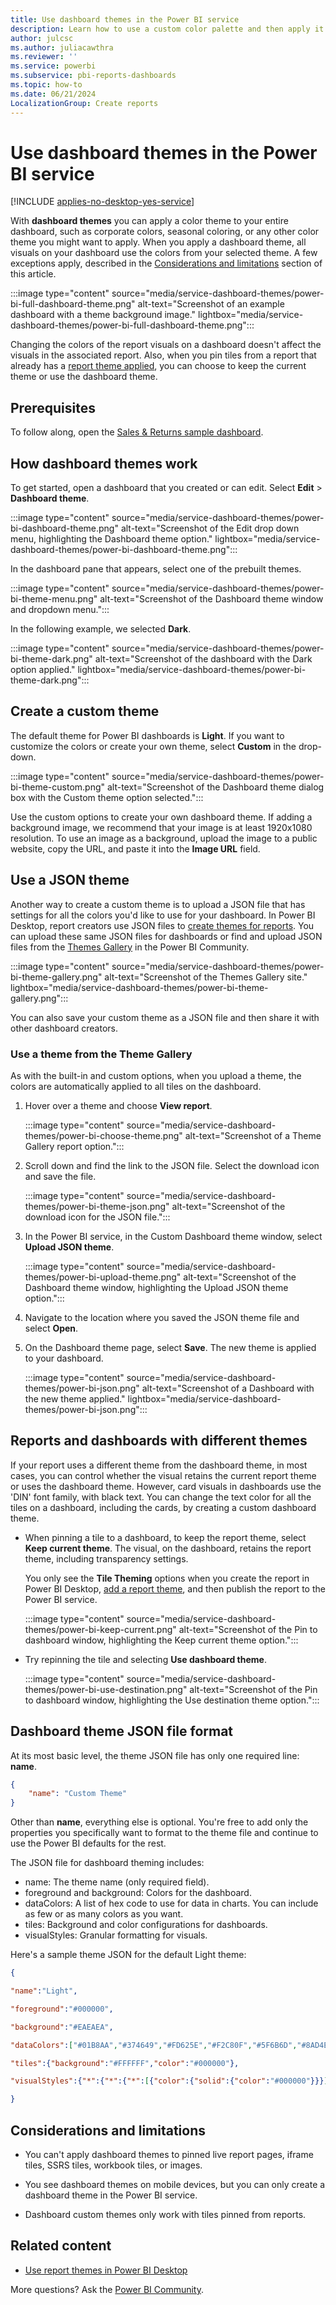 ```yaml
---
title: Use dashboard themes in the Power BI service
description: Learn how to use a custom color palette and then apply it to an entire dashboard in Power BI service.
author: julcsc
ms.author: juliacawthra
ms.reviewer: ''
ms.service: powerbi
ms.subservice: pbi-reports-dashboards
ms.topic: how-to
ms.date: 06/21/2024
LocalizationGroup: Create reports
---
```

# Use dashboard themes in the Power BI service

[!INCLUDE [applies-no-desktop-yes-service](../includes/applies-no-desktop-yes-service.md)]

With **dashboard themes** you can apply a color theme to your entire dashboard, such as corporate colors, seasonal coloring, or any other color theme you might want to apply. When you apply a dashboard theme, all visuals on your dashboard use the colors from your selected theme. A few exceptions apply, described in the [Considerations and limitations](#considerations-and-limitations) section of this article.

:::image type="content" source="media/service-dashboard-themes/power-bi-full-dashboard-theme.png" alt-text="Screenshot of an example dashboard with a theme background image." lightbox="media/service-dashboard-themes/power-bi-full-dashboard-theme.png":::

Changing the colors of the report visuals on a dashboard doesn't affect the visuals in the associated report. Also, when you pin tiles from a report that already has a [report theme applied](desktop-report-themes.md), you can choose to keep the current theme or use the dashboard theme.

## Prerequisites

To follow along, open the [Sales & Returns sample dashboard](sample-datasets.md#sales--returns-sample-pbix-file).

## How dashboard themes work

To get started, open a dashboard that you created or can edit. Select **Edit** > **Dashboard theme**.

:::image type="content" source="media/service-dashboard-themes/power-bi-dashboard-theme.png" alt-text="Screenshot of the Edit drop down menu, highlighting the Dashboard theme option." lightbox="media/service-dashboard-themes/power-bi-dashboard-theme.png":::

In the dashboard pane that appears, select one of the prebuilt themes.

:::image type="content" source="media/service-dashboard-themes/power-bi-theme-menu.png" alt-text="Screenshot of the Dashboard theme window and dropdown menu.":::

In the following example, we selected **Dark**.

:::image type="content" source="media/service-dashboard-themes/power-bi-theme-dark.png" alt-text="Screenshot of the dashboard with the Dark option applied." lightbox="media/service-dashboard-themes/power-bi-theme-dark.png":::

## Create a custom theme

The default theme for Power BI dashboards is **Light**. If you want to customize the colors or create your own theme, select **Custom** in the drop-down.

:::image type="content" source="media/service-dashboard-themes/power-bi-theme-custom.png" alt-text="Screenshot of the Dashboard theme dialog box with the Custom theme option selected.":::

Use the custom options to create your own dashboard theme. If adding a background image, we recommend that your image is at least 1920x1080 resolution. To use an image as a background, upload the image to a public website, copy the URL, and paste it into the **Image URL** field.

## Use a JSON theme

Another way to create a custom theme is to upload a JSON file that has settings for all the colors you'd like to use for your dashboard. In Power BI Desktop, report creators use JSON files to [create themes for reports](desktop-report-themes.md). You can upload these same JSON files for dashboards or find and upload JSON files from the [Themes Gallery](https://community.powerbi.com/t5/Themes-Gallery/bd-p/ThemesGallery) in the Power BI Community.

:::image type="content" source="media/service-dashboard-themes/power-bi-theme-gallery.png" alt-text="Screenshot of the Themes Gallery site." lightbox="media/service-dashboard-themes/power-bi-theme-gallery.png":::

You can also save your custom theme as a JSON file and then share it with other dashboard creators.

### Use a theme from the Theme Gallery

As with the built-in and custom options, when you upload a theme, the colors are automatically applied to all tiles on the dashboard.

1. Hover over a theme and choose **View report**.

   :::image type="content" source="media/service-dashboard-themes/power-bi-choose-theme.png" alt-text="Screenshot of a Theme Gallery report option.":::

1. Scroll down and find the link to the JSON file. Select the download icon and save the file.

   :::image type="content" source="media/service-dashboard-themes/power-bi-theme-json.png" alt-text="Screenshot of the download icon for the JSON file.":::

1. In the Power BI service, in the Custom Dashboard theme window, select **Upload JSON theme**.

   :::image type="content" source="media/service-dashboard-themes/power-bi-upload-theme.png" alt-text="Screenshot of the Dashboard theme window, highlighting the Upload JSON theme option.":::

1. Navigate to the location where you saved the JSON theme file and select **Open**.

1. On the Dashboard theme page, select **Save**. The new theme is applied to your dashboard.

   :::image type="content" source="media/service-dashboard-themes/power-bi-json.png" alt-text="Screenshot of a Dashboard with the new theme applied." lightbox="media/service-dashboard-themes/power-bi-json.png":::

## Reports and dashboards with different themes

If your report uses a different theme from the dashboard theme, in most cases, you can control whether the visual retains the current report theme or uses the dashboard theme. However, card visuals in dashboards use the 'DIN' font family, with black text. You can change the text color for all the tiles on a dashboard, including the cards, by creating a custom dashboard theme.

- When pinning a tile to a dashboard, to keep the report theme, select **Keep current theme**. The visual, on the dashboard, retains the report theme, including transparency settings.

   You only see the **Tile Theming** options when you create the report in Power BI Desktop, [add a report theme](desktop-report-themes.md), and then publish the report to the Power BI service.

   :::image type="content" source="media/service-dashboard-themes/power-bi-keep-current.png" alt-text="Screenshot of the Pin to dashboard window, highlighting the Keep current theme option.":::

- Try repinning the tile and selecting **Use dashboard theme**.

   :::image type="content" source="media/service-dashboard-themes/power-bi-use-destination.png" alt-text="Screenshot of the Pin to dashboard window, highlighting the Use destination theme option.":::

## Dashboard theme JSON file format

At its most basic level, the theme JSON file has only one required line: **name**.

```json
{
    "name": "Custom Theme"
}
```

Other than **name**, everything else is optional. You're free to add only the properties you specifically want to format to the theme file and continue to use the Power BI defaults for the rest.

The JSON file for dashboard theming includes:

- name: The theme name (only required field).
- foreground and background: Colors for the dashboard.
- dataColors: A list of hex code to use for data in charts. You can include as few or as many colors as you want.
- tiles: Background and color configurations for dashboards.
- visualStyles: Granular formatting for visuals.

Here's a sample theme JSON for the default Light theme:

```json
{

"name":"Light",

"foreground":"#000000",

"background":"#EAEAEA",

"dataColors":["#01B8AA","#374649","#FD625E","#F2C80F","#5F6B6D","#8AD4EB","#FE9666","#A66999"],

"tiles":{"background":"#FFFFFF","color":"#000000"},

"visualStyles":{"*":{"*":{"*":[{"color":{"solid":{"color":"#000000"}}}]}}}

}
```

## Considerations and limitations

- You can't apply dashboard themes to pinned live report pages, iframe tiles, SSRS tiles, workbook tiles, or images.

- You see dashboard themes on mobile devices, but you can only create a dashboard theme in the Power BI service.

- Dashboard custom themes only work with tiles pinned from reports.

## Related content

- [Use report themes in Power BI Desktop](desktop-report-themes.md)

More questions? Ask the [Power BI Community](https://community.powerbi.com/).
